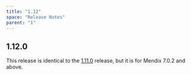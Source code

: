 ```yaml
---
title: "1.12"
space: "Release Notes"
parent: "1"
---
```


## 1.12.0

This release is identical to the [1.11.0](1.11) release, but it is for Mendix 7.0.2 and above.
